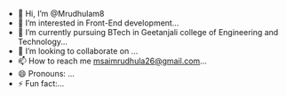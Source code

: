 - 👋 Hi, I’m @Mrudhulam8
- 👀 I’m interested in Front-End development...
- 🌱 I’m currently pursuing BTech in Geetanjali college of Engineering and Technology...
- 💞️ I’m looking to collaborate on ...
- 📫 How to reach me msaimrudhula26@gmail.com...
- 😄 Pronouns: ...
- ⚡ Fun fact:...

<!---
Mrudhulam8/Mrudhulam8 is a ✨ special ✨ repository because its `README.md` (this file) appears on your GitHub profile.
You can click the Preview link to take a look at your changes.
--->
